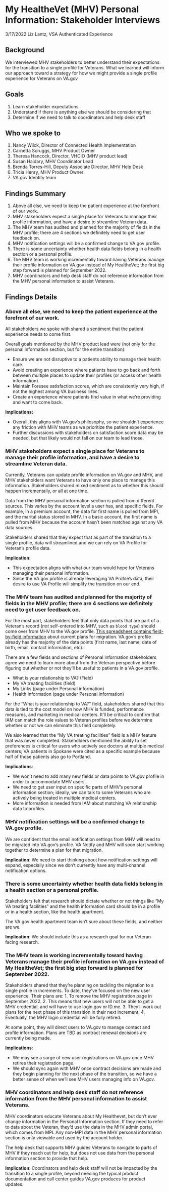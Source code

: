 # My HealtheVet (MHV) Personal Information: Stakeholder Interviews
3/17/2022
Liz Lantz, VSA Authenticated Experience

## Background
We interviewed MHV stakeholders to better understand their expectations for the transition to a single profile for Veterans. What we learned will inform our approach toward a strategy for how we might provide a single profile experience for Veterans on VA.gov

## Goals
1. Learn stakeholder expectations
2. Understand if there is anything else we should be considering that 
3. Determine if we need to talk to coordinators and help desk staff

## Who we spoke to
1. Nancy Wilck, Director of Connected Health Implementation
2. Carnetta Scruggs, MHV Product Owner
3. Theresa Hancock, Director, VHCIO (MHV product lead)
4. Susan Haidary, MHV Coordinator Lead
5. Brenda Torres-Hill,  Deputy Associate Director, MHV Help Desk
6. Tricia Henry, MHV Product Owner
7. VA.gov Identity team

## Findings Summary
1. Above all else, we need to keep the patient experience at the forefront of our work.
2. MHV stakeholders expect a single place for Veterans to manage their profile information, and have a desire to streamline Veteran data. 
3. The MHV team has audited and planned for the majority of fields in the MHV profile; there are 4 sections we definitely need to get user feedback on.
4. MHV notification settings will be a confirmed change to VA.gov profile.
5. There is some uncertainty whether health data fields belong in a health section or a personal profile.
6. The MHV team is working incrementally toward having Veterans manage their profile information on VA.gov instead of My HealtheVet; the first big step forward is planned for September 2022.
7. MHV coordinators and help desk staff do not reference information from the MHV personal information to assist Veterans. 

## Findings Details
### Above all else, we need to keep the patient experience at the forefront of our work.
All stakeholders we spoke with shared a sentiment that the patient experience needs to come first.  

Overall goals mentioned by the MHV product lead were (not only for the personal information section, but for the entire transition):
- Ensure we are not disruptive to a patients ability to manage their health care.
- Avoid creating an experience where patients have to go back and forth between multiple places to update their profiles (or access other health information).
- Maintain Foresee satisfaction scores, which are consistently very high, if not the highest among VA business lines. 
- Create an experience where patients find value in what we’re providing and want to come back.

**Implications:** 
- Overall, this aligns with VA.gov’s philosophy, so we shouldn’t experience any friction with MHV teams as we prioritize the patient experience.
- Further discussions with stakeholders on satisfaction score data may be needed, but that likely would not fall on our team to lead those.
	
### MHV stakeholders expect a single place for Veterans to manage their profile information, and have a desire to streamline Veteran data. 
Currently, Veterans can update profile information on VA.gov and MHV, and MHV stakeholders want Veterans to have only one place to manage this information.  Stakeholders shared mixed sentiment as to whether this should happen incrementally, or all at one time.

Data from the MHV personal information section is pulled from different sources. This varies by the account level a user has, and specific fields. For example, in a premium account, the data for first name is pulled from MPI, and the marital status stored in MHV. In a basic account, the first name is pulled from MHV because the account hasn’t been matched against any VA data sources.

Stakeholders shared that they expect that as part of the transition to a single profile, data will streamlined and we can rely on VA Profile for Veteran’s profile data.

**Implication:**  
- This expectation aligns with what our team would hope for Veterans managing their personal information.
- Since the VA.gov profile is already leveraging VA Profile’s data, their desire to use VA Profile will simplify the transition on our end.


### The MHV team has audited and planned for the majority of fields in the MHV profile; there are 4 sections we definitely need to get user feedback on.

For the most part, stakeholders feel that only data points that are part of a Veteran’s record (*not* self-entered into MHV, such as `blood type`) should come over from MHV to the VA.gov profile.  [This spreadsheet contains field-by-field information](https://github.com/department-of-veterans-affairs/va.gov-team/blob/master/products/identity-personalization/profile/mhv-profile-research/comparison/mhv-profile-audit.xlsx) about current plans for migration.  VA.gov’s profile already has the majority of the data points (first name, last name, date of birth, email, contact information, etc).I

There are a few fields and sections of Personal Information stakeholders agree we need to learn more about from the Veteran perspective before figuring out whether or not they’ll be useful to patients in a VA.gov profile.
- What is your relationship to VA? (Field)
- My VA treating facilities (field)
- My Links (page under Personal information)
- Health Information (page under Personal information)

For the “What is your relationship to VA?” field, stakeholders shared that this data is tied to the cost model on how MHV is funded, performance measures, and marketing in medical centers. It’ll be critical to confirm that IAM can match the role values to Veteran profiles before we determine whether or not we can eliminate this field completely.  

We also learned that the “My VA treating facilities” field is a MHV feature that was never completed.  Stakeholders mentioned the ability to set preferences is critical for users who actively see doctors at multiple medical centers; VA patients in Spokane were cited as a specific example because half of those patients also go to Portland.

**Implications**: 
- We won’t need to add many new fields or data points to VA.gov profile in order to accommodate MHV users.
- We need to get user input on specific parts of MHV’s personal information section; ideally, we can talk to some Veterans who are actively being treated in multiple medical centers.
- More information is needed from IAM about matching VA relationship data to profiles.

### MHV notification settings will be a confirmed change to VA.gov profile.

We are confident that the email notification settings from MHV will need to be migrated into VA.gov’s profile. VA Notify and MHV will soon start working together to determine a plan for that migration.

**Implication**: We need to start thinking about how notification settings will expand, especially since we don’t currently have any multi-channel notification options.

	
### There is some uncertainty whether health data fields belong in a health section or a personal profile.
Stakeholders felt that research should dictate whether or not things like “My VA treating facilities” and the health information card should be in a profile or in a health section, like the health apartment.

The VA.gov health apartment team isn’t sure about these fields, and neither are we. 

**Implication**: We should include this as a research goal for our Veteran-facing research.


### The MHV team is working incrementally toward having Veterans manage their profile information on VA.gov instead of My HealtheVet; the first big step forward is planned for September 2022.

Stakeholders shared that they’re planning on tackling the migration to a single profile in increments. To date, they’ve focused on the new user experience. Their plans are:
	1. To remove the MHV registration page in September 2022.
	2. This means that new users will not be able to get a MHV credential, and will have to use login.gov or ID.me.
	3. They’ll work out plans for the next phase of this transition in their next increment.
	4. Eventually, the MHV login credential will be fully retired.

At some point, they will direct users to VA.gov to manage contact and profile information. Plans are TBD as contract renewal decisions are currently being made.

**Implications**:
- We may see a surge of new user registrations on VA.gov once MHV retires their registration page. 
- We should sync again with MHV once contract decisions are made and they begin planning for the next phase of the transition, so we have a better sense of when we’ll see MHV users managing info on VA.gov.

### MHV coordinators and help desk staff do not reference information from the MHV personal information to assist Veterans. 

MHV coordinators educate Veterans about My Healthevet, but don’t ever change information in the Personal Information section. If they need to refer to data about the Veteran, they’d use the data in the MHV admin portal, which comes from MPI. Any non-MPI data in the MHV personal information section is only viewable and used by the account holder.

The help desk that supports MHV guides Veterans to navigate to parts of MHV if they reach out for help, but does not use data from the personal information section to provide that help.

**Implication**: Coordinators and help desk staff will not be impacted by the transition to a single profile, beyond needing the typical product documentation and call center guides VA.gov produces for product updates.
